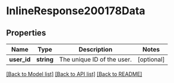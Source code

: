 # InlineResponse200178Data

## Properties
Name | Type | Description | Notes
------------ | ------------- | ------------- | -------------
**user_id** | **string** | The unique ID of the user. | [optional] 

[[Back to Model list]](../../README.md#documentation-for-models) [[Back to API list]](../../README.md#documentation-for-api-endpoints) [[Back to README]](../../README.md)

